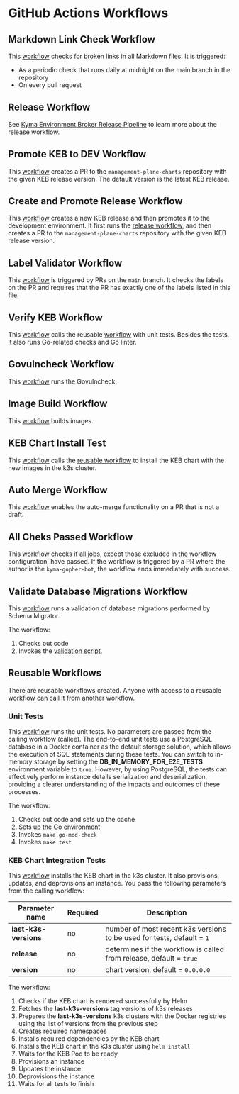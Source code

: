 # GitHub Actions Workflows

## Markdown Link Check Workflow

This [workflow](/.github/workflows/markdown-link-check.yaml) checks for broken links in all Markdown files. It is triggered:

* As a periodic check that runs daily at midnight on the main branch in the repository
* On every pull request

## Release Workflow

See [Kyma Environment Broker Release Pipeline](04-20-release.md) to learn more about the release workflow.

## Promote KEB to DEV Workflow

This [workflow](/.github/workflows/promote-keb-to-dev.yaml) creates a PR to the `management-plane-charts` repository with the given KEB release version. The default version is the latest KEB release.

## Create and Promote Release Workflow

This [workflow](/.github/workflows/create-and-promote-release.yaml) creates a new KEB release and then promotes it to the development environment. It first runs the [release workflow](04-20-release.md), and then creates a PR to the `management-plane-charts` repository with the given KEB release version.

## Label Validator Workflow

This [workflow](/.github/workflows/label-validator.yml) is triggered by PRs on the `main` branch. It checks the labels on the PR and requires that the PR has exactly one of the labels listed in this [file](/.github/release.yml).

## Verify KEB Workflow

This [workflow](/.github/workflows/run-verify.yaml) calls the reusable [workflow](/.github/workflows/run-unit-tests-reusable.yaml) with unit tests.
Besides the tests, it also runs Go-related checks and Go linter.

## Govulncheck Workflow

This [workflow](/.github/workflows/run-govulncheck.yaml) runs the Govulncheck.

## Image Build Workflow

This [workflow](/.github/workflows/pull-build-images.yaml) builds images.

## KEB Chart Install Test

This [workflow](/.github/workflows/run-keb-chart-install-tests.yaml) calls the [reusable workflow](/.github/workflows/run-keb-chart-integration-tests-reusable.yaml) to install the KEB chart with the new images in the k3s cluster.

## Auto Merge Workflow

This [workflow](/.github/workflows/auto-merge.yaml) enables the auto-merge functionality on a PR that is not a draft.

## All Cheks Passed Workflow

This [workflow](/.github/workflows/pr-checks.yaml) checks if all jobs, except those excluded in the workflow configuration, have passed. If the workflow is triggered by a PR where the author is the `kyma-gopher-bot`, the workflow ends immediately with success.

## Validate Database Migrations Workflow

This [workflow](/.github/workflows/pull-validate-schema-migrator.yaml) runs a validation of database migrations performed by Schema Migrator.

The workflow:

1. Checks out code
2. Invokes the [validation script](/scripts/schemamigrator/validate.sh).

## Reusable Workflows

There are reusable workflows created. Anyone with access to a reusable workflow can call it from another workflow.

### Unit Tests

This [workflow](/.github/workflows/run-unit-tests-reusable.yaml) runs the unit tests.
No parameters are passed from the calling workflow (callee).
The end-to-end unit tests use a PostgreSQL database in a Docker container as the default storage solution, which allows
the execution of SQL statements during these tests. You can switch to in-memory storage 
by setting the **DB_IN_MEMORY_FOR_E2E_TESTS** environment variable to `true`. However, by using PostgreSQL, the tests can effectively perform
instance details serialization and deserialization, providing a clearer understanding of the impacts and outcomes of these processes.

The workflow:

1. Checks out code and sets up the cache
2. Sets up the Go environment
3. Invokes `make go-mod-check`
4. Invokes `make test`

### KEB Chart Integration Tests

This [workflow](/.github/workflows/run-keb-chart-integration-tests-reusable.yaml) installs the KEB chart in the k3s cluster. It also provisions, updates, and deprovisions an instance. You pass the following parameters from the calling workflow:

| Parameter name  | Required | Description                                                          |
| ------------- | ------------- |----------------------------------------------------------------------|
| **last-k3s-versions**  | no  | number of most recent k3s versions to be used for tests, default = `1` |
| **release**  | no  | determines if the workflow is called from release, default = `true` |
| **version**  | no  | chart version, default = `0.0.0.0` |

The workflow:

1. Checks if the KEB chart is rendered successfully by Helm
2. Fetches the **last-k3s-versions** tag versions of k3s releases 
3. Prepares the **last-k3s-versions** k3s clusters with the Docker registries using the list of versions from the previous step
4. Creates required namespaces
5. Installs required dependencies by the KEB chart
6. Installs the KEB chart in the k3s cluster using `helm install`
7. Waits for the KEB Pod to be ready
8. Provisions an instance
9. Updates the instance  
10. Deprovisions the instance  
11. Waits for all tests to finish
